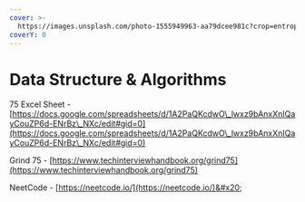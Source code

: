 ```yaml
---
cover: >-
  https://images.unsplash.com/photo-1555949963-aa79dcee981c?crop=entropy&cs=srgb&fm=jpg&ixid=MnwxOTcwMjR8MHwxfHNlYXJjaHw1fHxkYXRhJTIwc3RydWN0dXJlfGVufDB8fHx8MTY0ODA4MDg1MQ&ixlib=rb-1.2.1&q=85
coverY: 0
---
```


# Data Structure & Algorithms

75 Excel Sheet - [https://docs.google.com/spreadsheets/d/1A2PaQKcdwO\_lwxz9bAnxXnIQayCouZP6d-ENrBz\_NXc/edit#gid=0](https://docs.google.com/spreadsheets/d/1A2PaQKcdwO\_lwxz9bAnxXnIQayCouZP6d-ENrBz\_NXc/edit#gid=0)

Grind 75 - [https://www.techinterviewhandbook.org/grind75](https://www.techinterviewhandbook.org/grind75)

NeetCode - [https://neetcode.io/](https://neetcode.io/)&#x20;
